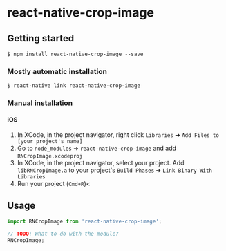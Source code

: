 
# react-native-crop-image

## Getting started

`$ npm install react-native-crop-image --save`

### Mostly automatic installation

`$ react-native link react-native-crop-image`

### Manual installation


#### iOS

1. In XCode, in the project navigator, right click `Libraries` ➜ `Add Files to [your project's name]`
2. Go to `node_modules` ➜ `react-native-crop-image` and add `RNCropImage.xcodeproj`
3. In XCode, in the project navigator, select your project. Add `libRNCropImage.a` to your project's `Build Phases` ➜ `Link Binary With Libraries`
4. Run your project (`Cmd+R`)<


## Usage
```javascript
import RNCropImage from 'react-native-crop-image';

// TODO: What to do with the module?
RNCropImage;
```
  